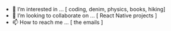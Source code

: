 - 🍡 I’m interested in ... [ coding, denim, physics, books, hiking]
- 💞️ I’m looking to collaborate on ... [ React Native projects ]
- 📫 How to reach me ... [ the emails ]
